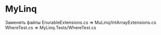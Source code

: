 # MyLinq
Заменять файлы EnurableExtensions.cs  => MuLinq/IntArrayExtensions.cs
WhereTest.cs => MyLinq.Tests/WhereTest.cs
